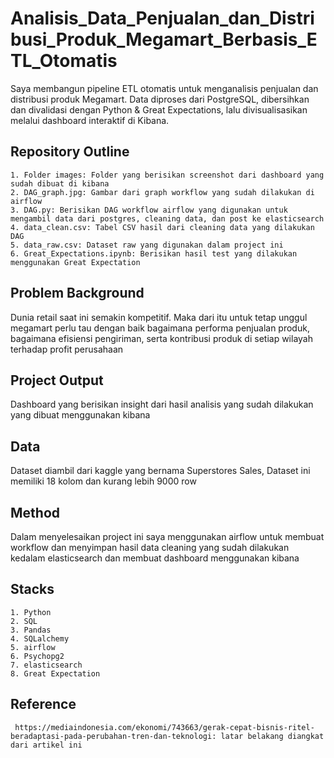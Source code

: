 # Analisis_Data_Penjualan_dan_Distribusi_Produk_Megamart_Berbasis_ETL_Otomatis
Saya membangun pipeline ETL otomatis untuk menganalisis penjualan dan distribusi produk Megamart. Data diproses dari PostgreSQL, dibersihkan dan divalidasi dengan Python &amp; Great Expectations, lalu divisualisasikan melalui dashboard interaktif di Kibana.

## Repository Outline
```
1. Folder images: Folder yang berisikan screenshot dari dashboard yang sudah dibuat di kibana 
2. DAG_graph.jpg: Gambar dari graph workflow yang sudah dilakukan di airflow
3. DAG.py: Berisikan DAG workflow airflow yang digunakan untuk mengambil data dari postgres, cleaning data, dan post ke elasticsearch
4. data_clean.csv: Tabel CSV hasil dari cleaning data yang dilakukan DAG
5. data_raw.csv: Dataset raw yang digunakan dalam project ini
6. Great_Expectations.ipynb: Berisikan hasil test yang dilakukan menggunakan Great Expectation
```

## Problem Background
Dunia retail saat ini semakin kompetitif. Maka dari itu untuk tetap unggul megamart perlu tau dengan baik bagaimana performa penjualan produk, bagaimana efisiensi pengiriman, serta kontribusi produk di setiap wilayah terhadap profit perusahaan

## Project Output
Dashboard yang berisikan insight dari hasil analisis yang sudah dilakukan yang dibuat menggunakan kibana

## Data
Dataset diambil dari kaggle yang bernama Superstores Sales, Dataset ini memiliki 18 kolom dan kurang lebih 9000 row

## Method
Dalam menyelesaikan project ini saya menggunakan airflow untuk membuat workflow dan menyimpan hasil data cleaning yang sudah dilakukan kedalam elasticsearch dan membuat dashboard menggunakan kibana

## Stacks
```
1. Python
2. SQL
3. Pandas
4. SQLalchemy
5. airflow
6. Psychopg2
7. elasticsearch
8. Great Expectation
```

## Reference
` https://mediaindonesia.com/ekonomi/743663/gerak-cepat-bisnis-ritel-beradaptasi-pada-perubahan-tren-dan-teknologi: latar belakang diangkat dari artikel ini`


